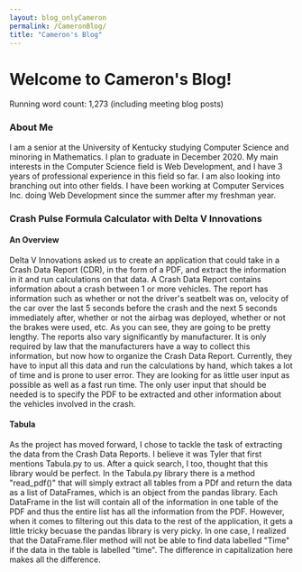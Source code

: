 ```yaml
---
layout: blog_onlyCameron
permalink: /CameronBlog/
title: "Cameron's Blog"
---
```


# Welcome to Cameron's Blog!
Running word count: 1,273 (including meeting blog posts)

### About Me
I am a senior at the University of Kentucky studying Computer Science and minoring in Mathematics. I plan to graduate in December 2020. My main interests in the Computer Science field is Web Development, and I have 3 years of professional experience in this field so far. I am also looking into branching out into other fields. I have been working at Computer Services Inc. doing Web Development since the summer after my freshman year.

### Crash Pulse Formula Calculator with Delta V Innovations
#### An Overview
Delta V Innovations asked us to create an application that could take in a Crash Data Report (CDR), in the form of a PDF, and extract the information in it and run calculations on that data. A Crash Data Report contains information about a crash between 1 or more vehicles. The report has information such as whether or not the driver's seatbelt was on, velocity of the car over the last 5 seconds before the crash and the next 5 seconds immediately after, whether or not the airbag was deployed, whether or not the brakes were used, etc. As you can see, they are going to be pretty lengthy. The reports also vary significantly by manufacturer. It is only required by law that the manufacturers have a way to collect this information, but now how to organize the Crash Data Report. Currently, they have to input all this data and run the calculations by hand, which takes a lot of time and is prone to user error. They are looking for as little user input as possible as well as a fast run time. The only user input that should be needed is to specify the PDF to be extracted and other information about the vehicles involved in the crash.

#### Tabula
As the project has moved forward, I chose to tackle the task of extracting the data from the Crash Data Reports. I believe it was Tyler that first mentions Tabula.py to us. After a quick search, I too, thought that this library would be perfect. In the Tabula.py library there is a method "read_pdf()" that will simply extract all tables from a PDf and return the data as a list of DataFrames, which is an object from the pandas library. Each DataFrame in the list will contain all of the information in one table of the PDF and thus the entire list has all the information from the PDF. However, when it comes to filtering out this data to the rest of the application, it gets a little tricky becuase the pandas library is very picky. In one case, I realized that the DataFrame.filer method will not be able to find data labelled "Time" if the data in the table is labelled "time". The difference in capitalization here makes all the difference.

